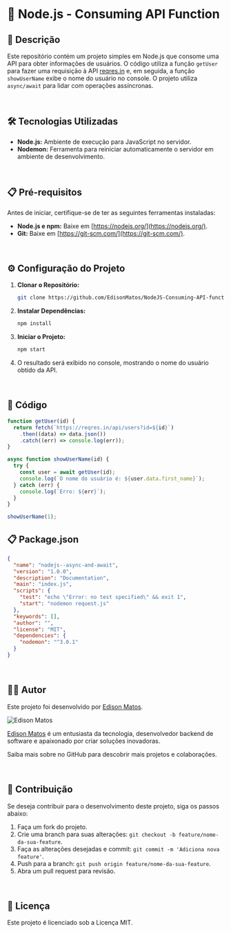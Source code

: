 # 🚀 Node.js - Consuming API Function

## 📜 Descrição

Este repositório contém um projeto simples em Node.js que consome uma API para obter informações de usuários. O código utiliza a função `getUser` para fazer uma requisição à API [reqres.in](https://reqres.in/) e, em seguida, a função `showUserName` exibe o nome do usuário no console. O projeto utiliza `async/await` para lidar com operações assíncronas.

<br>

## 🛠️ Tecnologias Utilizadas

- **Node.js:** Ambiente de execução para JavaScript no servidor.
- **Nodemon:** Ferramenta para reiniciar automaticamente o servidor em ambiente de desenvolvimento.

<br>

## 📋 Pré-requisitos

Antes de iniciar, certifique-se de ter as seguintes ferramentas instaladas:

- **Node.js e npm:** Baixe em [https://nodejs.org/](https://nodejs.org/).
- **Git:** Baixe em [https://git-scm.com/](https://git-scm.com/).

<br>

## ⚙️ Configuração do Projeto

1. **Clonar o Repositório:**

    ```bash
    git clone https://github.com/EdisonMatos/NodeJS-Consuming-API-function.git
    ```

2. **Instalar Dependências:**

    ```bash
    npm install
    ```

3. **Iniciar o Projeto:**

    ```bash
    npm start
    ```

4. O resultado será exibido no console, mostrando o nome do usuário obtido da API.

<br>

## 📄 Código

```javascript
function getUser(id) {
  return fetch(`https://reqres.in/api/users?id=${id}`)
    .then((data) => data.json())
    .catch((err) => console.log(err));
}

async function showUserName(id) {
  try {
    const user = await getUser(id);
    console.log(`O nome do usuário é: ${user.data.first_name}`);
  } catch (err) {
    console.log(`Erro: ${err}`);
  }
}

showUserName(1);
```

## 📋 Package.json

```json
{
  "name": "nodejs--async-and-await",
  "version": "1.0.0",
  "description": "Documentation",
  "main": "index.js",
  "scripts": {
    "test": "echo \"Error: no test specified\" && exit 1",
    "start": "nodemon request.js"
  },
  "keywords": [],
  "author": "",
  "license": "MIT",
  "dependencies": {
    "nodemon": "^3.0.1"
  }
}
```

<br>

## 🧑‍💻 Autor

Este projeto foi desenvolvido por [Edison Matos](https://github.com/EdisonMatos).

![Edison Matos](https://avatars.githubusercontent.com/u/17342047?s=200)

[Edison Matos](https://github.com/EdisonMatos) é um entusiasta da tecnologia, desenvolvedor backend de software e apaixonado por criar soluções inovadoras.

Saiba mais sobre no GitHub para descobrir mais projetos e colaborações.

<br>

## 🤝 Contribuição

Se deseja contribuir para o desenvolvimento deste projeto, siga os passos abaixo:

1. Faça um fork do projeto.
2. Crie uma branch para suas alterações: `git checkout -b feature/nome-da-sua-feature`.
3. Faça as alterações desejadas e commit: `git commit -m 'Adiciona nova feature'`.
4. Push para a branch: `git push origin feature/nome-da-sua-feature`.
5. Abra um pull request para revisão.

<br>

## 📄 Licença

Este projeto é licenciado sob a Licença MIT.
